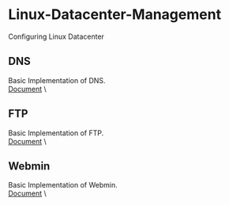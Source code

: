 # Linux-Datacenter-Management

Configuring Linux Datacenter

## DNS
  Basic Implementation of DNS. \
  [Document](/DNS) \

  
## FTP
  Basic Implementation of FTP. \
  [Document](/FTP) \

## Webmin
  Basic Implementation of Webmin. \
  [Document](/Webmin) \
